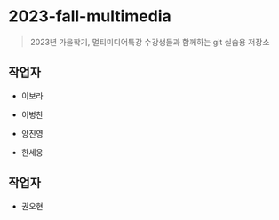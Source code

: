 # 2023-fall-multimedia

> 2023년 가을학기, 멀티미디어특강 수강생들과 함께하는 git 실습용 저장소


## 작업자 

- 이보라

- 이병찬

- 양진영

- 한세웅


## 작업자

- 권오현